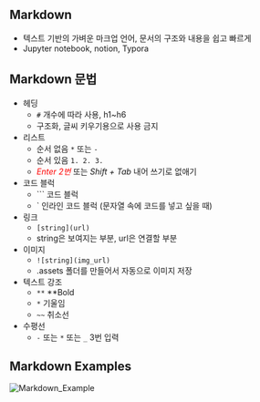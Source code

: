 ## Markdown
- 텍스트 기반의 가벼운 마크업 언어, 문서의 구조와 내용을 쉽고 빠르게
- Jupyter notebook, notion, Typora

## Markdown 문법
- 헤딩
    - `#` 개수에 따라 사용, h1~h6
    - 구조화, 글씨 키우기용으로 사용 금지
- 리스트
    - 순서 없음 `*` 또는 `-`
    - 순서 있음 `1. 2. 3.`
    - <span style="color: red">*Enter 2번*</span> 또는 *Shift + Tab* 내어 쓰기로 없애기
- 코드 블럭
    - \``` 코드 블럭
    - \` 인라인 코드 블럭 (문자열 속에 코드를 넣고 싶을 때)
- 링크
    - `[string](url)`
    - string은 보여지는 부분, url은 연결할 부분
- 이미지
    - `![string](img_url)`
    - .assets 폴더를 만들어서 자동으로 이미지 저장
- 텍스트 강조
    - `**` **Bold
    - `*` 기울임
    - `~~` 취소선
- 수평선
    - *`-`* 또는 `*` 또는 `_`  3번 입력

## Markdown Examples
![Markdown_Example](https://s3.us-west-2.amazonaws.com/secure.notion-static.com/110a7c7d-e25d-4387-833c-1899ceab6d1f/Untitled.png?X-Amz-Algorithm=AWS4-HMAC-SHA256&X-Amz-Content-Sha256=UNSIGNED-PAYLOAD&X-Amz-Credential=AKIAT73L2G45EIPT3X45%2F20220715%2Fus-west-2%2Fs3%2Faws4_request&X-Amz-Date=20220715T051017Z&X-Amz-Expires=86400&X-Amz-Signature=1d524e5af796c9839a10f0e0123bf802e98c9d1738e2f44a6722641fadb1073d&X-Amz-SignedHeaders=host&response-content-disposition=filename%20%3D%22Untitled.png%22&x-id=GetObject)
